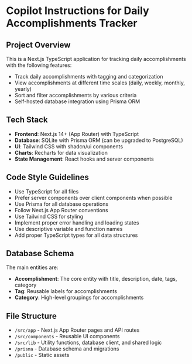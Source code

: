 # Copilot Instructions for Daily Accomplishments Tracker

<!-- Use this file to provide workspace-specific custom instructions to Copilot. For more details, visit https://code.visualstudio.com/docs/copilot/copilot-customization#_use-a-githubcopilotinstructionsmd-file -->

## Project Overview

This is a Next.js TypeScript application for tracking daily accomplishments with the following features:

- Track daily accomplishments with tagging and categorization
- View accomplishments at different time scales (daily, weekly, monthly, yearly)
- Sort and filter accomplishments by various criteria
- Self-hosted database integration using Prisma ORM

## Tech Stack

- **Frontend**: Next.js 14+ (App Router) with TypeScript
- **Database**: SQLite with Prisma ORM (can be upgraded to PostgreSQL)
- **UI**: Tailwind CSS with shadcn/ui components
- **Charts**: Recharts for data visualization
- **State Management**: React hooks and server components

## Code Style Guidelines

- Use TypeScript for all files
- Prefer server components over client components when possible
- Use Prisma for all database operations
- Follow Next.js App Router conventions
- Use Tailwind CSS for styling
- Implement proper error handling and loading states
- Use descriptive variable and function names
- Add proper TypeScript types for all data structures

## Database Schema

The main entities are:

- **Accomplishment**: The core entity with title, description, date, tags, category
- **Tag**: Reusable labels for accomplishments
- **Category**: High-level groupings for accomplishments

## File Structure

- `/src/app` - Next.js App Router pages and API routes
- `/src/components` - Reusable UI components
- `/src/lib` - Utility functions, database client, and shared logic
- `/prisma` - Database schema and migrations
- `/public` - Static assets
